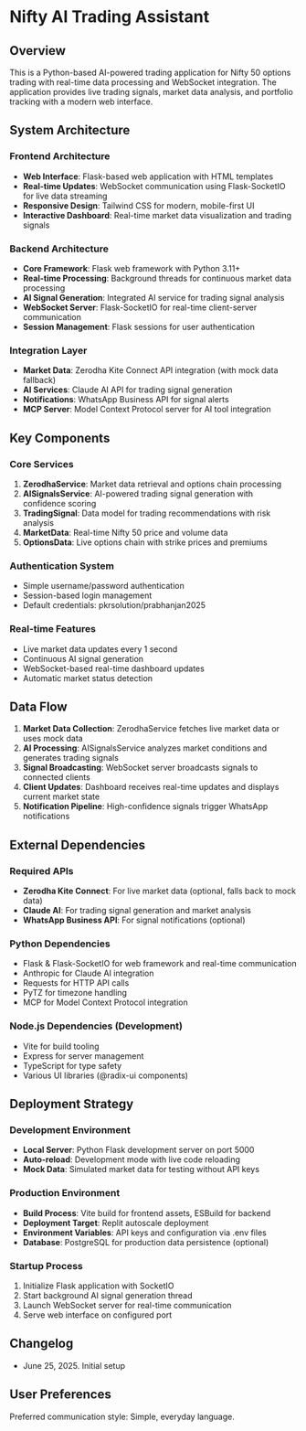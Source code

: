 # Nifty AI Trading Assistant

## Overview

This is a Python-based AI-powered trading application for Nifty 50 options trading with real-time data processing and WebSocket integration. The application provides live trading signals, market data analysis, and portfolio tracking with a modern web interface.

## System Architecture

### Frontend Architecture
- **Web Interface**: Flask-based web application with HTML templates
- **Real-time Updates**: WebSocket communication using Flask-SocketIO for live data streaming
- **Responsive Design**: Tailwind CSS for modern, mobile-first UI
- **Interactive Dashboard**: Real-time market data visualization and trading signals

### Backend Architecture
- **Core Framework**: Flask web framework with Python 3.11+
- **Real-time Processing**: Background threads for continuous market data processing
- **AI Signal Generation**: Integrated AI service for trading signal analysis
- **WebSocket Server**: Flask-SocketIO for real-time client-server communication
- **Session Management**: Flask sessions for user authentication

### Integration Layer
- **Market Data**: Zerodha Kite Connect API integration (with mock data fallback)
- **AI Services**: Claude AI API for trading signal generation
- **Notifications**: WhatsApp Business API for signal alerts
- **MCP Server**: Model Context Protocol server for AI tool integration

## Key Components

### Core Services
1. **ZerodhaService**: Market data retrieval and options chain processing
2. **AISignalsService**: AI-powered trading signal generation with confidence scoring
3. **TradingSignal**: Data model for trading recommendations with risk analysis
4. **MarketData**: Real-time Nifty 50 price and volume data
5. **OptionsData**: Live options chain with strike prices and premiums

### Authentication System
- Simple username/password authentication
- Session-based login management
- Default credentials: pkrsolution/prabhanjan2025

### Real-time Features
- Live market data updates every 1 second
- Continuous AI signal generation
- WebSocket-based real-time dashboard updates
- Automatic market status detection

## Data Flow

1. **Market Data Collection**: ZerodhaService fetches live market data or uses mock data
2. **AI Processing**: AISignalsService analyzes market conditions and generates trading signals
3. **Signal Broadcasting**: WebSocket server broadcasts signals to connected clients
4. **Client Updates**: Dashboard receives real-time updates and displays current market state
5. **Notification Pipeline**: High-confidence signals trigger WhatsApp notifications

## External Dependencies

### Required APIs
- **Zerodha Kite Connect**: For live market data (optional, falls back to mock data)
- **Claude AI**: For trading signal generation and market analysis
- **WhatsApp Business API**: For signal notifications (optional)

### Python Dependencies
- Flask & Flask-SocketIO for web framework and real-time communication
- Anthropic for Claude AI integration
- Requests for HTTP API calls
- PyTZ for timezone handling
- MCP for Model Context Protocol integration

### Node.js Dependencies (Development)
- Vite for build tooling
- Express for server management
- TypeScript for type safety
- Various UI libraries (@radix-ui components)

## Deployment Strategy

### Development Environment
- **Local Server**: Python Flask development server on port 5000
- **Auto-reload**: Development mode with live code reloading
- **Mock Data**: Simulated market data for testing without API keys

### Production Environment
- **Build Process**: Vite build for frontend assets, ESBuild for backend
- **Deployment Target**: Replit autoscale deployment
- **Environment Variables**: API keys and configuration via .env files
- **Database**: PostgreSQL for production data persistence (optional)

### Startup Process
1. Initialize Flask application with SocketIO
2. Start background AI signal generation thread
3. Launch WebSocket server for real-time communication
4. Serve web interface on configured port

## Changelog

- June 25, 2025. Initial setup

## User Preferences

Preferred communication style: Simple, everyday language.